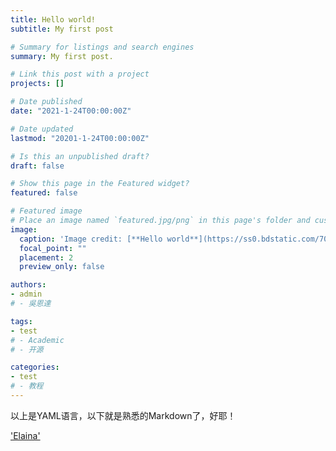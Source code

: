 ```yaml
---
title: Hello world!
subtitle: My first post

# Summary for listings and search engines
summary: My first post.

# Link this post with a project
projects: []

# Date published
date: "2021-1-24T00:00:00Z"

# Date updated
lastmod: "20201-1-24T00:00:00Z"

# Is this an unpublished draft?
draft: false

# Show this page in the Featured widget?
featured: false

# Featured image
# Place an image named `featured.jpg/png` in this page's folder and customize its options here.
image:
  caption: 'Image credit: [**Hello world**](https://ss0.bdstatic.com/70cFvHSh_Q1YnxGkpoWK1HF6hhy/it/u=3790635636,3629420152&fm=26&gp=0.jpg)'
  focal_point: ""
  placement: 2
  preview_only: false

authors:
- admin
# - 吳恩達

tags:
- test
# - Academic
# - 开源

categories:
- test
# - 教程
---
```


以上是YAML语言，以下就是熟悉的Markdown了，好耶！

['Elaina'](https://i0.hdslb.com/bfs/article/3a18772db8654dc49ad31fb41ce6a4df5706174e.jpg@1320w_1334h.webp)
